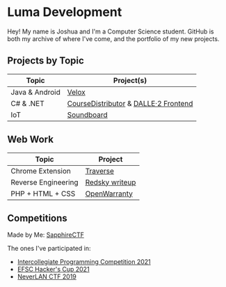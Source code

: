 # Luma Development
Hey! My name is Joshua and I'm a Computer Science student. GitHub is both my archive of where I've come, and the portfolio of my new projects.

## Projects by Topic
| Topic          | Project(s)                                                                                                                                           |
|----------------|------------------------------------------------------------------------------------------------------------------------------------------------------|
| Java & Android | [Velox](https://github.com/LumaDevelopment/Velox)                                                                                                    |
| C# & .NET      | [CourseDistributor](https://github.com/LumaDevelopment/CourseDistributor) & [DALLE·2 Frontend](https://github.com/LumaDevelopment/DALLE-2-Frontend) |
| IoT            | [Soundboard](https://github.com/LumaDevelopment/Soundboard)                                                                                          |

## Web Work
| Topic               | Project                                                                                    |
|---------------------|--------------------------------------------------------------------------------------------|
| Chrome Extension    | [Traverse](https://github.com/LumaDevelopment/Traverse)                                    |
| Reverse Engineering | [Redsky writeup](https://gist.github.com/LumaDevelopment/f2a34a202fed6ab5a7f3a31282834943) |
| PHP + HTML + CSS    | [OpenWarranty](https://github.com/LumaDevelopment/OpenWarranty)                            |

## Competitions
Made by Me: [SapphireCTF](https://github.com/LumaDevelopment/SapphireCTF)

The ones I've participated in:
- [Intercollegiate Programming Competition 2021](https://github.com/LumaDevelopment/intercollegiate-programming-competition-2021)
- [EFSC Hacker's Cup 2021](https://github.com/LumaDevelopment/efsc-hackers-cup-2021)
- [NeverLAN CTF 2019](https://github.com/LumaDevelopment/neverlanctf-2019-writeups)
